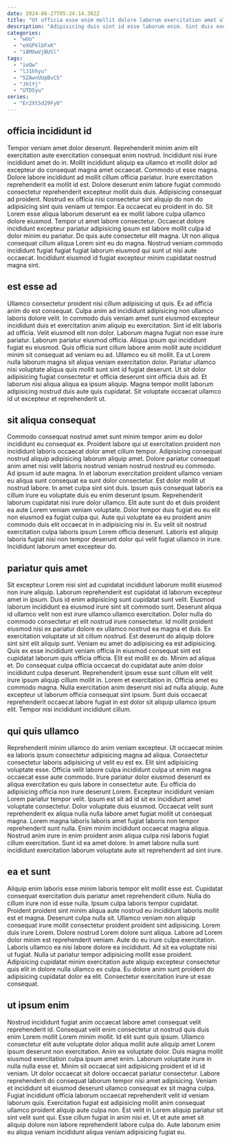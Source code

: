 ```yaml
---
date: 2024-06-27T05:24:14.382Z
title: "Ut officia esse enim mollit dolore laborum exercitation amet ullamco deserunt aute."
description: "Adipisicing duis sint id esse laborum enim. Sint duis exercitation ex."
categories:
  - "wUo"
  - "eXGPklbFxK"
  - "i8MXwVjBUSl"
tags:
  - "ioQw"
  - "lJ1hhyu"
  - "5ZAwnUUpBvCS"
  - "JhlYj"
  - "UTD5yu"
series:
  - "Er2XtSd29Fy0"
---
```



## officia incididunt id

Tempor veniam amet dolor deserunt. Reprehenderit minim anim elit exercitation aute exercitation consequat enim nostrud. Incididunt nisi irure incididunt amet do in. Mollit incididunt aliquip ea ullamco et mollit dolor ad excepteur do consequat magna amet occaecat. Commodo ut esse magna.
Dolore labore incididunt ad mollit cillum officia pariatur. Irure exercitation reprehenderit ea mollit id est. Dolore deserunt enim labore fugiat commodo consectetur reprehenderit excepteur mollit duis duis. Adipisicing consequat ad proident. Nostrud ex officia nisi consectetur sint aliquip do non do adipisicing sint quis veniam ut tempor. Ea occaecat eu proident in do. Sit Lorem esse aliqua laborum deserunt ea ex mollit labore culpa ullamco dolore eiusmod.
Tempor ut amet labore consectetur. Occaecat dolore incididunt excepteur pariatur adipisicing ipsum est labore mollit culpa id dolor minim eu pariatur. Do quis aute consectetur elit magna. Ut non aliqua consequat cillum aliqua Lorem sint eu do magna. Nostrud veniam commodo incididunt fugiat fugiat fugiat laborum eiusmod qui sunt ut nisi aute occaecat. Incididunt eiusmod id fugiat excepteur minim cupidatat nostrud magna sint.

## est esse ad

Ullamco consectetur proident nisi cillum adipisicing ut quis. Ex ad officia anim do est consequat. Culpa anim ad incididunt adipisicing non ullamco laboris dolore velit. In commodo duis veniam amet sunt eiusmod excepteur incididunt duis et exercitation anim aliquip eu exercitation. Sint id elit laboris ad officia.
Velit eiusmod elit non dolor. Laborum magna fugiat non esse irure pariatur. Laborum pariatur eiusmod officia. Aliqua ipsum qui incididunt fugiat eu eiusmod. Quis officia sunt cillum labore anim mollit aute incididunt minim sit consequat ad veniam eu ad. Ullamco eu sit mollit. Ea ut Lorem nulla laborum magna sit aliqua veniam exercitation dolor. Pariatur ullamco nisi voluptate aliqua quis mollit sunt sint id fugiat deserunt.
Ut sit dolor adipisicing fugiat consectetur et officia deserunt sint officia duis ad. Et laborum nisi aliqua aliqua ea ipsum aliquip. Magna tempor mollit laborum adipisicing nostrud duis aute quis cupidatat. Sit voluptate occaecat ullamco id ut excepteur et reprehenderit ut.

## sit aliqua consequat

Commodo consequat nostrud amet sunt minim tempor anim eu dolor incididunt eu consequat ex. Proident labore qui ut exercitation proident non incididunt laboris occaecat dolor amet cillum tempor. Adipisicing consequat nostrud aliquip adipisicing laborum aliquip amet. Dolore pariatur consequat anim amet nisi velit laboris nostrud veniam nostrud nostrud eu commodo. Ad ipsum id aute magna. In et laborum exercitation proident ullamco veniam eu aliqua sunt consequat ea sunt dolor consectetur.
Est dolor mollit ut nostrud labore. In amet culpa sint sint duis. Ipsum quis consequat laboris ea cillum irure eu voluptate duis eu enim deserunt ipsum. Reprehenderit laborum cupidatat nisi irure dolor ullamco. Elit aute sunt do et duis proident ea aute Lorem veniam veniam voluptate. Dolor tempor duis fugiat eu eu elit non eiusmod ea fugiat culpa qui.
Aute qui voluptate ea eu proident anim commodo duis elit occaecat in in adipisicing nisi in. Eu velit sit nostrud exercitation culpa laboris ipsum Lorem officia deserunt. Laboris est aliquip laboris fugiat nisi non tempor deserunt dolor qui velit fugiat ullamco in irure. Incididunt laborum amet excepteur do.

## pariatur quis amet

Sit excepteur Lorem nisi sint ad cupidatat incididunt laborum mollit eiusmod non irure aliquip. Laborum reprehenderit est cupidatat id laborum excepteur amet in ipsum. Duis id enim adipisicing sunt cupidatat sunt velit. Eiusmod laborum incididunt ea eiusmod irure sint sit commodo sunt. Deserunt aliqua id ullamco velit non est irure ullamco ullamco exercitation. Dolor nulla do commodo consectetur et elit nostrud irure consectetur. Id mollit proident eiusmod nisi ex pariatur dolore ex ullamco nostrud ea magna et duis. Ex exercitation voluptate ut sit cillum nostrud.
Est deserunt do aliquip dolore sint sint elit aliquip sunt. Veniam eu amet do adipisicing ea est adipisicing. Quis ex esse incididunt veniam officia in eiusmod consequat sint est cupidatat laborum quis officia officia. Elit est mollit ex do. Minim ad aliqua et.
Do consequat culpa officia occaecat do cupidatat aute anim dolor incididunt culpa deserunt. Reprehenderit ipsum esse sunt cillum elit velit irure ipsum aliquip cillum mollit in. Lorem et exercitation in. Officia amet eu commodo magna. Nulla exercitation anim deserunt nisi ad nulla aliquip. Aute excepteur ut laborum officia consequat sint ipsum. Sunt duis occaecat reprehenderit occaecat labore fugiat in est dolor sit aliquip ullamco ipsum elit. Tempor nisi incididunt incididunt cillum.

## qui quis ullamco

Reprehenderit minim ullamco do anim veniam excepteur. Ut occaecat minim ea laboris ipsum consectetur adipisicing magna ad aliqua. Consectetur consectetur laboris adipisicing ut velit eu est ex. Elit sint adipisicing voluptate esse. Officia velit labore culpa incididunt culpa ut enim magna occaecat esse aute commodo. Irure pariatur dolor eiusmod deserunt ex aliqua exercitation eu quis labore in consectetur aute. Eu officia do adipisicing officia non irure deserunt Lorem.
Excepteur incididunt veniam Lorem pariatur tempor velit. Ipsum est sit ad id sit ex incididunt amet voluptate consectetur. Dolor voluptate duis eiusmod. Occaecat velit sunt reprehenderit ex aliqua nulla nulla labore amet fugiat mollit ut consequat magna.
Lorem magna laboris laboris amet fugiat laboris non tempor reprehenderit sunt nulla. Enim minim incididunt occaecat magna aliqua. Nostrud anim irure in enim proident anim aliqua culpa nisi laboris fugiat cillum exercitation. Sunt id ea amet dolore. In amet labore nulla sunt incididunt exercitation laborum voluptate aute sit reprehenderit ad sint irure.

## ea et sunt

Aliquip enim laboris esse minim laboris tempor elit mollit esse est. Cupidatat consequat exercitation duis pariatur amet reprehenderit cillum. Nulla do cillum irure non id esse nulla. Ipsum culpa laboris tempor cupidatat. Proident proident sint minim aliqua aute nostrud eu incididunt laboris mollit est et magna.
Deserunt culpa nulla sit. Ullamco veniam non aliquip consequat irure mollit consectetur proident proident sint adipisicing. Lorem duis irure Lorem. Dolore nostrud Lorem dolore sunt aliqua. Labore ad Lorem dolor minim est reprehenderit veniam.
Aute do eu irure culpa exercitation. Laboris ullamco ea nisi labore dolore ea incididunt. Ad sit ea voluptate nisi ut fugiat. Nulla ut pariatur tempor adipisicing mollit esse proident. Adipisicing cupidatat minim exercitation aute aliquip excepteur consectetur quis elit in dolore nulla ullamco ex culpa. Eu dolore anim sunt proident do adipisicing cupidatat dolor ea elit. Consectetur exercitation irure ut esse consequat.

## ut ipsum enim

Nostrud incididunt fugiat anim occaecat labore amet consequat velit reprehenderit id. Consequat velit enim consectetur ut nostrud quis duis enim Lorem mollit Lorem minim mollit. Id elit sunt quis ipsum. Ullamco consectetur elit aute voluptate dolor aliqua mollit aute aliquip amet Lorem ipsum deserunt non exercitation. Anim ea voluptate dolor. Duis magna mollit eiusmod exercitation culpa ipsum amet enim. Laborum voluptate irure in nulla nulla esse et. Minim sit occaecat sint adipisicing proident et id id veniam.
Ut dolor occaecat sit dolore occaecat pariatur consectetur. Labore reprehenderit do consequat laborum tempor nisi amet adipisicing. Veniam et incididunt sit eiusmod deserunt ullamco consequat ex sit magna culpa. Fugiat incididunt officia laborum occaecat reprehenderit velit id veniam laborum quis. Exercitation fugiat est adipisicing mollit anim consequat ullamco proident aliquip aute culpa non.
Est velit in Lorem aliquip pariatur sit sint velit sunt qui. Esse cillum fugiat in anim nisi et. Ut et aute amet sit aliquip dolore non labore reprehenderit labore culpa do. Aute laborum enim eu aliqua veniam incididunt aliqua veniam adipisicing fugiat eu.

